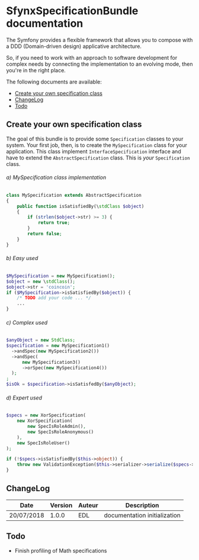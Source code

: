 # SfynxSpecificationBundle documentation

The Symfony provides a flexible framework that
allows you to compose with a DDD (Domain-driven design) applicative architecture.

So, if you need to work with an approach to software development for complex needs by connecting the implementation to an evolving mode, then you're in the right place.

The following documents are available:

- [Create your own specification class](#Create-your-own-specification-class)
- [ChangeLog](#changelog)
- [Todo](#todo)

## Create your own specification class

The goal of this bundle is to provide some ``Specification`` classes to your system.
Your first job, then, is to create the ``MySpecification`` class
for your application. This class implement ``InterfaceSpecification`` interface and have to extend the ``AbstractSpecification`` class.
This is *your* ``Specification`` class.

###### a) MySpecification class implementation

```php
class MySpecification extends AbstractSpecification
{
    public function isSatisfiedBy(\stdClass $object)
    {
        if (strlen($object->str) >= 3) {
            return true;
        }
        return false;
    }
}
```

###### b) Easy used

```php
$MySpecification = new MySpecification();
$object = new \stdClass();
$object->str = 'coincoin';
if ($MySpecification->isSatisfiedBy($object)) {
    /* TODO add your code ... */
    ...
}
```

###### c) Complex used

```php
$anyObject = new StdClass;
$specification = new MySpecification1()
  ->andSpec(new MySpecification2())
  ->andSpec(
      new MySpecification3()
      ->orSpec(new MySpecification4())
  );
;
$isOk = $specification->isSatisfedBy($anyObject);
```

###### d) Expert used
```php
$specs = new XorSpecification(
    new XorSpecification(
        new SpecIsRoleAdmin(),
        new SpecIsRoleAnonymous()
    ),
    new SpecIsRoleUser()
);

if (!$specs->isSatisfiedBy($this->object)) {
    throw new ValidationException($this->serializer->serialize($specs->getProfiler(), 'json'));
}
```

## ChangeLog

| Date | Version | Auteur | Description |
| ------ | ----------- | ---- | ----------- |
| 20/07/2018   | 1.0.0 | EDL | documentation initialization|

## Todo

- Finish profiling of Math specifications